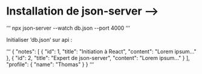 # Installation de json-server -->

‘‘‘
npx json-server --watch db.json --port 4000
‘‘‘

Initialiser ‘db.json‘ sur api :

‘‘‘
{
  "notes": [
    {
      "id": 1,
      "title": "Initiation à React",
      "content": "Lorem ipsum..."
    },
    {
      "id": 2,
      "title": "Expert de json-server",
      "content": "Lorem ipsum..."
    }
  ],
  "profile": {
    "name": "Thomas"
  }
}
‘‘‘